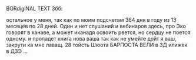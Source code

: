 BORdigiNAL TEXT Збб:

остальное у меня, так как по моим подсчетам 364 дня в году из 13 месяцев по 28 дней. Один и нет слушаний и вебинаров здесь, про Эко говорят в канаве, а может иканадя освоить рвется, но сердцу не поется одному. и пропадет книга нова ваша так как не умейте дойт я ваш, закрути ка мне лаващ. 28 тойсть Шюота БАРПОСТА ВЕЛИ в 3Д илижек в ДЗЭ ...   
